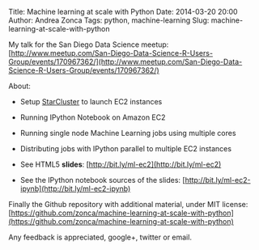 Title: Machine learning at scale with Python
Date: 2014-03-20 20:00
Author: Andrea Zonca
Tags: python, machine-learning
Slug: machine-learning-at-scale-with-python

My talk for the San Diego Data Science meetup: [http://www.meetup.com/San-Diego-Data-Science-R-Users-Group/events/170967362/](http://www.meetup.com/San-Diego-Data-Science-R-Users-Group/events/170967362/)

About:

* Setup [StarCluster](http://star.mit.edu/cluster/) to launch EC2 instances
* Running IPython Notebook on Amazon EC2
* Running single node Machine Learning jobs using multiple cores
* Distributing jobs with IPython parallel to multiple EC2 instances

* See HTML5 **slides**: [http://bit.ly/ml-ec2](http://bit.ly/ml-ec2)
* See the IPython notebook sources of the slides: [http://bit.ly/ml-ec2-ipynb](http://bit.ly/ml-ec2-ipynb)

Finally the Github repository with additional material, under MIT license:
[https://github.com/zonca/machine-learning-at-scale-with-python](https://github.com/zonca/machine-learning-at-scale-with-python)

Any feedback is appreciated, google+, twitter or email.
